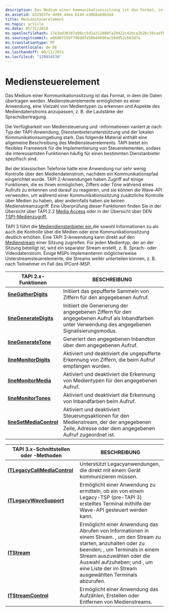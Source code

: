 ```yaml
---
description: Das Medium einer Kommunikationssitzung ist das Format, in dem die Daten übertragen werden. Mediensteuerelemente ermöglichen es einer Anwendung, eine Vielzahl von Medientypen zu erkennen und Aspekte des Mediendatenstroms anzupassen, z. B. die Lautstärke der Sprachübertragung.
ms.assetid: b32503fe-d494-44ea-b144-e38b8ab9b3d4
title: Mediensteuerelement
ms.topic: article
ms.date: 05/31/2018
ms.openlocfilehash: 17e3ad30107a98cc5d1a312880fa29422c42dce2b2bc59cadfbf894cb032d74a
ms.sourcegitcommit: e6600f550f79bddfe58bd4696ac50dd52cb03d7e
ms.translationtype: MT
ms.contentlocale: de-DE
ms.lasthandoff: 08/11/2021
ms.locfileid: "120034530"
---
```

# <a name="media-control"></a>Mediensteuerelement

Das Medium einer Kommunikationssitzung ist das Format, in dem die Daten übertragen werden. Mediensteuerelemente ermöglichen es einer Anwendung, eine Vielzahl von Medientypen zu erkennen und Aspekte des Mediendatenstroms anzupassen, z. B. die Lautstärke der Sprachübertragung.

Die Verfügbarkeit von Mediensteuerung und -informationen variiert je nach Typ der TAPI-Anwendung, Dienstanbieterunterstützung und der lokalen Kommunikationsumgebung stark. Das folgende Material enthält eine allgemeine Beschreibung des Mediensteuerelements. TAPI bietet ein flexibles Framework für die Implementierung von Steuerelementen, sodass die interessantsten Funktionen häufig für einen bestimmten Dienstanbieter spezifisch sind.

Bei der klassischen Telefonie hatte eine Anwendung nur sehr wenig Kontrolle über den Mediendatenstrom, nachdem ein Kommunikationspfad eingerichtet wurde. TAPI 2-Anwendungen haben Zugriff auf einige Funktionen, die es ihnen ermöglichen, Ziffern oder Töne während eines Aufrufs zu erkennen und darauf zu reagieren, und sie können die Wave-API verwenden, um während einer Kommunikationssitzung zusätzliche Kontrolle über Medien zu haben, aber andernfalls haben sie keinen Medienstreamzugriff. Eine Überprüfung dieser Funktionen finden Sie in der Übersicht über TAPI 2.2 [Media Access](./media-access.md) oder in der Übersicht über DEN [TSPI-Medienzugriff.](/previous-versions/windows/desktop/legacy/ms725240(v=vs.85))

TAPI 3 führt die [Mediendienstanbieter ein,](about-the-media-service-provider-msp-.md)die sowohl Informationen zu als auch die Kontrolle über die Medien oder eine Kommunikationssitzung deutlich erhöhen. Eine TAPI 3-Anwendung kann direkt auf den [Medienstream](stream-objects.md) einer Sitzung zugreifen. Für jeden Medientyp, der an der Sitzung beteiligt ist, wird ein separater Stream erstellt, z. B. Sprach- oder Videodatenstrom. Einige MSPs implementieren möglicherweise Unterstreamsteuerelemente, die Streams weiter unterteilen können, z. B. nach Teilnehmer im Fall des IPConf-MSP.



| TAPI 2.x-Funktionen                                          | BESCHREIBUNG                                                                                                                |
|-------------------------------------------------------------|----------------------------------------------------------------------------------------------------------------------------|
| [**lineGatherDigits**](/windows/win32/api/tapi/nf-tapi-linegatherdigits)       | Initiiert das gepufferte Sammeln von Ziffern für den angegebenen Aufruf.                                                          |
| [**lineGenerateDigits**](/windows/win32/api/tapi/nf-tapi-linegeneratedigits)   | Initiiert die Generierung der angegebenen Ziffern für den angegebenen Aufruf als Inbandfarben unter Verwendung des angegebenen Signalisierungsmodus. |
| [**lineGenerateTone**](/windows/win32/api/tapi/nf-tapi-linegeneratetone)       | Generiert den angegebenen Inbandton über dem angegebenen Aufruf.                                                               |
| [**lineMonitorDigits**](/windows/win32/api/tapi/nf-tapi-linemonitordigits)     | Aktiviert und deaktiviert die ungepufferte Erkennung von Ziffern, die beim Aufruf empfangen wurden.                                              |
| [**lineMonitorMedia**](/windows/win32/api/tapi/nf-tapi-linemonitormedia)       | Aktiviert und deaktiviert die Erkennung von Medientypen für den angegebenen Aufruf.                                                   |
| [**lineMonitorTones**](/windows/win32/api/tapi/nf-tapi-linemonitortones)       | Aktiviert und deaktiviert die Erkennung von Inbandfarben beim Aufruf.                                                            |
| [**lineSetMediaControl**](/windows/win32/api/tapi/nf-tapi-linesetmediacontrol) | Aktiviert und deaktiviert Steuerungsaktionen für den Medienstream, der der angegebenen Zeile, Adresse oder dem angegebenen Aufruf zugeordnet ist.             |



 



| TAPI 3.x-Schnittstellen oder -Methoden                               | BESCHREIBUNG                                                                                                                                                                                            |
|--------------------------------------------------------------|--------------------------------------------------------------------------------------------------------------------------------------------------------------------------------------------------------|
| [**ITLegacyCallMediaControl**](/windows/desktop/api/tapi3if/nn-tapi3if-itlegacycallmediacontrol) | Unterstützt Legacyanwendungen, die direkt mit einem Gerät kommunizieren müssen.                                                                                                                             |
| [**ITLegacyWaveSupport**](/windows/desktop/api/tapi3if/nn-tapi3if-itlegacywavesupport)           | Ermöglicht einer Anwendung zu ermitteln, ob ein von einem Legacy-TSP (pre-TAPI 3) erstelltes Terminal mithilfe der Wave-API gesteuert werden kann.                                                                        |
| [**ITStream**](/windows/win32/api/tapi3if/nn-tapi3if-itstream)                                 | Ermöglicht einer Anwendung das Abrufen von Informationen in einem Stream. , um den Stream zu starten, anzuhalten oder zu beenden; , um Terminals in einem Stream auszuwählen oder die Auswahl aufzuheben; und , um eine Liste der im Stream ausgewählten Terminals abzurufen. |
| [**ITStreamControl**](/windows/win32/api/tapi3if/nn-tapi3if-itstreamcontrol)                   | Ermöglicht einer Anwendung das Aufzählen, Erstellen oder Entfernen von Medienstreams.                                                                                                                                   |



 

 

 

